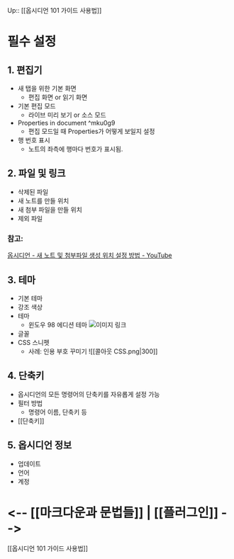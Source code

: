 Up:: [[옵시디언 101 가이드 사용법]]


# 필수 설정
## 1. 편집기
- 새 탭을 위한 기본 화면
	- 편집 화면 or 읽기 화면
- 기본 편집 모드
	- 라이브 미리 보기 or 소스 모드
- Properties in document ^mku0g9
	- 편집 모드일 때 Properties가 어떻게 보일지 설정 
- 행 번호 표시
	- 노트의 좌측에 행마다 번호가 표시됨. 

## 2. 파일 및 링크
- 삭제된 파일
- 새 노트를 만들 위치
- 새 첨부 파일을 만들 위치
- 제외 파일

### 참고:
[옵시디언 - 새 노트 및 첨부파일 생성 위치 설정 방법 - YouTube](https://www.youtube.com/watch?v=w_3YaURaqkU&t=1s)


## 3. 테마
- 기본 테마
- 강조 색상
- 테마
	- 윈도우 98 에디션 테마
	  ![이미지 링크](https://forum.obsidian.md/uploads/default/original/3X/8/4/849275925b851bce0d4cfa1b3f3091e54a15486d.png)
- 글꼴
- CSS 스니펫
	- 사례: 인용 부호 꾸미기
	  ![[콜아웃 CSS.png|300]]


## 4. 단축키
- 옵시디언의 모든 명령어의 단축키를 자유롭게 설정 가능
- 필터 방법
	- 명령어 이름, 단축키 등
- [[단축키]]


## 5. 옵시디언 정보
- 업데이트
- 언어
- 계정



#     <-- [[마크다운과 문법들]]  |   [[플러그인]]  -->
[[옵시디언 101 가이드 사용법]]